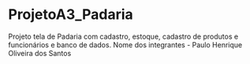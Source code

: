 # ProjetoA3_Padaria 
Projeto tela de Padaria com cadastro, estoque, cadastro de produtos e funcionários e banco de dados.
Nome dos integrantes - Paulo Henrique Oliveira dos Santos
